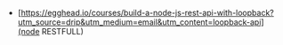 * [https://egghead.io/courses/build-a-node-js-rest-api-with-loopback?utm_source=drip&utm_medium=email&utm_content=loopback-api](node RESTFULL)
